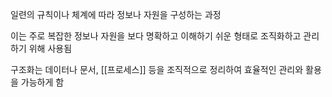 일련의 규칙이나 체계에 따라 정보나 자원을 구성하는 과정

이는 주로 복잡한 정보나 자원을 보다 명확하고 이해하기 쉬운 형태로 조직화하고 관리하기 위해 사용됨

구조화는 데이터나 문서, [[프로세스]] 등을 조직적으로 정리하여 효율적인 관리와 활용을 가능하게 함